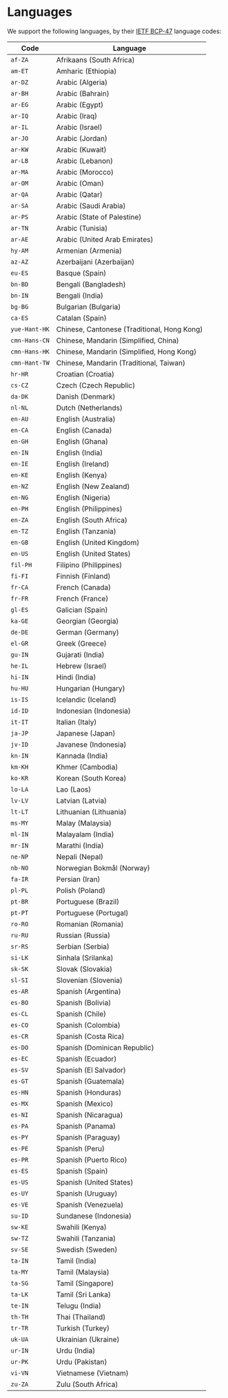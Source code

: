 # Languages

We support the following languages, by their [IETF BCP-47](https://tools.ietf.org/html/bcp47https://tools.ietf.org/html/bcp47) language codes:

Code | Language 
---- | -------- 
`af-ZA` | Afrikaans (South Africa) 
`am-ET` | Amharic (Ethiopia) 
`ar-DZ` | Arabic (Algeria) 
`ar-BH` | Arabic (Bahrain) 
`ar-EG` | Arabic (Egypt) 
`ar-IQ` | Arabic (Iraq) 
`ar-IL` | Arabic (Israel) 
`ar-JO` | Arabic (Jordan) 
`ar-KW` | Arabic (Kuwait) 
`ar-LB` | Arabic (Lebanon) 
`ar-MA` | Arabic (Morocco) 
`ar-OM` | Arabic (Oman) 
`ar-QA` | Arabic (Qatar) 
`ar-SA` | Arabic (Saudi Arabia) 
`ar-PS` | Arabic (State of Palestine) 
`ar-TN` | Arabic (Tunisia) 
`ar-AE` | Arabic (United Arab Emirates) 
`hy-AM` | Armenian (Armenia) 
`az-AZ` | Azerbaijani (Azerbaijan) 
`eu-ES` | Basque (Spain) 
`bn-BD` | Bengali (Bangladesh) 
`bn-IN` | Bengali (India) 
`bg-BG` | Bulgarian (Bulgaria) 
`ca-ES` | Catalan (Spain) 
`yue-Hant-HK` | Chinese, Cantonese (Traditional, Hong Kong) 
`cmn-Hans-CN` | Chinese, Mandarin (Simplified, China) 
`cmn-Hans-HK` | Chinese, Mandarin (Simplified, Hong Kong) 
`cmn-Hant-TW` | Chinese, Mandarin (Traditional, Taiwan) 
`hr-HR` | Croatian (Croatia) 
`cs-CZ` | Czech (Czech Republic) 
`da-DK` | Danish (Denmark) 
`nl-NL` | Dutch (Netherlands) 
`en-AU` | English (Australia) 
`en-CA` | English (Canada) 
`en-GH` | English (Ghana) 
`en-IN` | English (India) 
`en-IE` | English (Ireland) 
`en-KE` | English (Kenya) 
`en-NZ` | English (New Zealand) 
`en-NG` | English (Nigeria) 
`en-PH` | English (Philippines) 
`en-ZA` | English (South Africa) 
`en-TZ` | English (Tanzania) 
`en-GB` | English (United Kingdom) 
`en-US` | English (United States) 
`fil-PH` | Filipino (Philippines) 
`fi-FI` | Finnish (Finland) 
`fr-CA` | French (Canada) 
`fr-FR` | French (France) 
`gl-ES` | Galician (Spain) 
`ka-GE` | Georgian (Georgia) 
`de-DE` | German (Germany) 
`el-GR` | Greek (Greece) 
`gu-IN` | Gujarati (India) 
`he-IL` | Hebrew (Israel) 
`hi-IN` | Hindi (India) 
`hu-HU` | Hungarian (Hungary) 
`is-IS` | Icelandic (Iceland) 
`id-ID` | Indonesian (Indonesia) 
`it-IT` | Italian (Italy) 
`ja-JP` | Japanese (Japan) 
`jv-ID` | Javanese (Indonesia) 
`kn-IN` | Kannada (India) 
`km-KH` | Khmer (Cambodia) 
`ko-KR` | Korean (South Korea) 
`lo-LA` | Lao (Laos) 
`lv-LV` | Latvian (Latvia) 
`lt-LT` | Lithuanian (Lithuania) 
`ms-MY` | Malay (Malaysia) 
`ml-IN` | Malayalam (India) 
`mr-IN` | Marathi (India) 
`ne-NP` | Nepali (Nepal) 
`nb-NO` | Norwegian Bokmål (Norway) 
`fa-IR` | Persian (Iran) 
`pl-PL` | Polish (Poland) 
`pt-BR` | Portuguese (Brazil) 
`pt-PT` | Portuguese (Portugal) 
`ro-RO` | Romanian (Romania) 
`ru-RU` | Russian (Russia) 
`sr-RS` | Serbian (Serbia) 
`si-LK` | Sinhala (Srilanka) 
`sk-SK` | Slovak (Slovakia) 
`sl-SI` | Slovenian (Slovenia) 
`es-AR` | Spanish (Argentina) 
`es-BO` | Spanish (Bolivia) 
`es-CL` | Spanish (Chile) 
`es-CO` | Spanish (Colombia) 
`es-CR` | Spanish (Costa Rica) 
`es-DO` | Spanish (Dominican Republic) 
`es-EC` | Spanish (Ecuador) 
`es-SV` | Spanish (El Salvador) 
`es-GT` | Spanish (Guatemala) 
`es-HN` | Spanish (Honduras) 
`es-MX` | Spanish (Mexico) 
`es-NI` | Spanish (Nicaragua) 
`es-PA` | Spanish (Panama) 
`es-PY` | Spanish (Paraguay) 
`es-PE` | Spanish (Peru) 
`es-PR` | Spanish (Puerto Rico) 
`es-ES` | Spanish (Spain) 
`es-US` | Spanish (United States) 
`es-UY` | Spanish (Uruguay) 
`es-VE` | Spanish (Venezuela) 
`su-ID` | Sundanese (Indonesia) 
`sw-KE` | Swahili (Kenya) 
`sw-TZ` | Swahili (Tanzania) 
`sv-SE` | Swedish (Sweden) 
`ta-IN` | Tamil (India) 
`ta-MY` | Tamil (Malaysia) 
`ta-SG` | Tamil (Singapore) 
`ta-LK` | Tamil (Sri Lanka) 
`te-IN` | Telugu (India) 
`th-TH` | Thai (Thailand) 
`tr-TR` | Turkish (Turkey) 
`uk-UA` | Ukrainian (Ukraine) 
`ur-IN` | Urdu (India) 
`ur-PK` | Urdu (Pakistan) 
`vi-VN` | Vietnamese (Vietnam) 
`zu-ZA` | Zulu (South Africa) 
